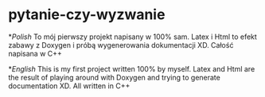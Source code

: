 # pytanie-czy-wyzwanie

**Polish*
To mój pierwszy projekt napisany w 100% sam. Latex i Html to efekt zabawy z Doxygen i próbą wygenerowania dokumentacji XD. Całość napisana w C++

**English*
This is my first project written 100% by myself. Latex and Html are the result of playing around with Doxygen and trying to generate documentation XD. All written in C++
